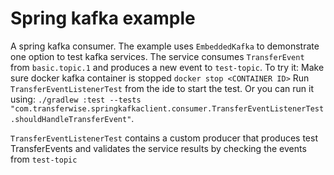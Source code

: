 # Spring kafka example
A spring kafka consumer. The example uses `EmbeddedKafka` to demonstrate one option to test kafka services.
The service consumes `TransferEvent` from `basic.topic.1` and produces a new event to `test-topic`.
To try it:
Make sure docker kafka container is stopped `docker stop <CONTAINER ID>`
Run `TransferEventListenerTest` from the ide to start the test. Or you can run it using: `./gradlew :test --tests "com.transferwise.springkafkaclient.consumer.TransferEventListenerTest.shouldHandleTransferEvent"`.

`TransferEventListenerTest` contains a custom producer that produces test TransferEvents and validates the service results 
by checking the events from `test-topic`